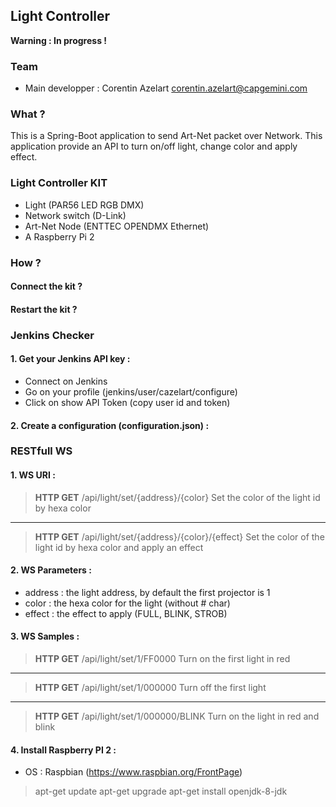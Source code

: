 ## Light Controller ##

**Warning : In progress !**

### Team
* Main developper : Corentin Azelart <corentin.azelart@capgemini.com>

### What ?
This is a Spring-Boot application to send Art-Net packet over Network. This application provide an API to turn on/off light, change color and apply effect.


### Light Controller KIT
* Light (PAR56 LED RGB DMX)
* Network switch (D-Link)
* Art-Net Node (ENTTEC OPENDMX Ethernet)
* A Raspberry Pi 2

### How ?
#### Connect the kit ?

#### Restart the kit ?


### Jenkins Checker

#### 1. Get your Jenkins API key :

* Connect on Jenkins
* Go on your profile (jenkins/user/cazelart/configure)
* Click on show API Token (copy user id and token)

#### 2. Create a configuration (configuration.json) :


### RESTfull WS

#### 1. WS URI :

> **HTTP GET**
> /api/light/set/{address}/{color}
> Set the color of the light id by hexa color

---
 > **HTTP GET**
> /api/light/set/{address}/{color}/{effect}
> Set the color of the light id by hexa color and apply an effect

#### 2. WS Parameters :
* address : the light address, by default the first projector is 1
* color : the hexa color for the light (without # char)
* effect : the effect to apply (FULL, BLINK, STROB)

#### 3. WS Samples :
> **HTTP GET**
> /api/light/set/1/FF0000
> Turn on the first light in red

---
> **HTTP GET**
> /api/light/set/1/000000
> Turn off the first light

---
> **HTTP GET**
> /api/light/set/1/000000/BLINK
> Turn on the light in red and blink


#### 4. Install Raspberry PI 2 :
* OS : Raspbian (https://www.raspbian.org/FrontPage)

> apt-get update
> apt-get upgrade
> apt-get install openjdk-8-jdk